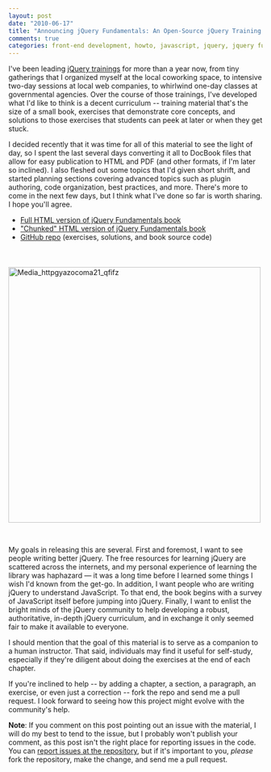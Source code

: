 ```yaml
--- 
layout: post
date: "2010-06-17"
title: "Announcing jQuery Fundamentals: An Open-Source jQuery Training Curriculum"
comments: true
categories: front-end development, howto, javascript, jquery, jquery fundamentals, training
---
```


I've been leading <a href="http://www.rebeccamurphey.com/training">jQuery trainings</a> for more than a year now, from tiny gatherings that I organized myself at the local coworking space, to intensive two-day sessions at local web companies, to whirlwind one-day classes at governmental agencies. Over the course of those trainings, I've developed what I'd like to think is a decent curriculum -- training material that's the size of a small book, exercises that demonstrate core concepts, and solutions to those exercises that students can peek at later or when they get stuck.

I decided recently that it was time for all of this material to see the light of day, so I spent the last several days converting it all to DocBook files that allow for easy publication to HTML and PDF (and other formats, if I'm later so inclined). I also fleshed out some topics that I'd given short shrift, and started planning sections covering advanced topics such as plugin authoring, code organization, best practices, and more. There's more to come in the next few days, but I think what I've done so far is worth sharing. I hope you'll agree.

<ul>
<li><a href="http://rebeccamurphey.com/jqfundamentals/">Full HTML version of jQuery Fundamentals book</a></li>
<li><a href="http://rebeccamurphey.com/jqfundamentals/book/release/html/index.html">"Chunked" HTML version of jQuery Fundamentals book</a></li>
<li>
<a href="http://github.com/rmurphey/jqfundamentals/">GitHub repo</a> (exercises, solutions, and book source code)</li>
</ul>

<br />
<p style="margin: 20px 0;"><div class='p_embed p_image_embed'>
<a href="http://getfile9.posterous.com/getfile/files.posterous.com/import-vejw/bxqpHqGhgCJJadEpIijidbehCvswlGiiGvHwyiJGejyjvxwnEDdopGoHuswe/media_httpgyazocoma21_qFIfz.png.scaled1000.png"><img alt="Media_httpgyazocoma21_qfifz" height="507" src="http://getfile2.posterous.com/getfile/files.posterous.com/import-vejw/bxqpHqGhgCJJadEpIijidbehCvswlGiiGvHwyiJGejyjvxwnEDdopGoHuswe/media_httpgyazocoma21_qFIfz.png.scaled500.png" width="500" /></a>
</div>
</p>
<br />

My goals in releasing this are several. First and foremost, I want to see people writing better jQuery. The free resources for learning jQuery are scattered across the internets, and my personal experience of learning the library was haphazard — it was a long time before I learned some things I wish I'd known from the get-go. In addition, I want people who are writing jQuery to understand JavaScript. To that end, the book begins with a survey of JavaScript itself before jumping into jQuery.  Finally, I want to enlist the bright minds of the jQuery community to help developing a robust, authoritative, in-depth jQuery curriculum, and in exchange it only seemed fair to make it available to everyone.

I should mention that the goal of this material is to serve as a companion to a human instructor. That said, individuals may find it useful for self-study, especially if they're diligent about doing the exercises at the end of each chapter.

If you're inclined to help -- by adding a chapter, a section, a paragraph, an exercise, or even just a correction -- fork the repo and send me a pull request. I look forward to seeing how this project might evolve with the community's help.

<strong>Note</strong>: If you comment on this post pointing out an issue with the material, I will do my best to tend to the issue, but I probably won't publish your comment, as this post isn't the right place for reporting issues in the code. You can <a href="http://github.com/rmurphey/jqfundamentals/issues">report issues at the repository</a>, but if it's important to you, <em>please</em> fork the repository, make the change, and send me a pull request.